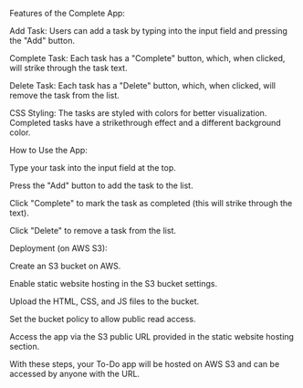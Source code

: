 Features of the Complete App:

Add Task: Users can add a task by typing into the input field and pressing the "Add" button.

Complete Task: Each task has a "Complete" button, which, when clicked, will strike through the task text.

Delete Task: Each task has a "Delete" button, which, when clicked, will remove the task from the list.

CSS Styling: The tasks are styled with colors for better visualization. Completed tasks have a strikethrough effect and a different background color.


How to Use the App:

Type your task into the input field at the top.

Press the "Add" button to add the task to the list.

Click "Complete" to mark the task as completed (this will strike through the text).

Click "Delete" to remove a task from the list.

Deployment (on AWS S3):

Create an S3 bucket on AWS.

Enable static website hosting in the S3 bucket settings.

Upload the HTML, CSS, and JS files to the bucket.

Set the bucket policy to allow public read access.

Access the app via the S3 public URL provided in the static website hosting section.

With these steps, your To-Do app will be hosted on AWS S3 and can be accessed by anyone with the URL.
